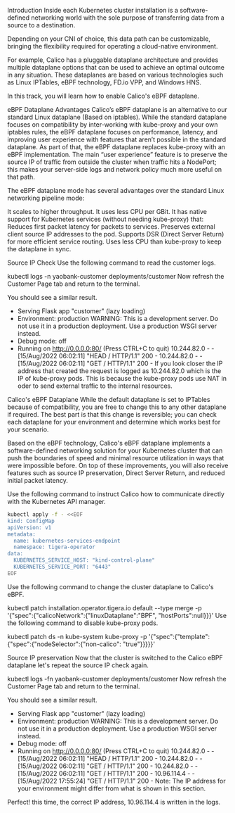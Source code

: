 Introduction
Inside each Kubernetes cluster installation is a software-defined networking world with the sole purpose of transferring data from a source to a destination.

Depending on your CNI of choice, this data path can be customizable, bringing the flexibility required for operating a cloud-native environment.

For example, Calico has a pluggable dataplane architecture and provides multiple dataplane options that can be used to achieve an optimal outcome in any situation. These dataplanes are based on various technologies such as Linux IPTables, eBPF technology, FD.io VPP, and Windows HNS.

In this track, you will learn how to enable Calico's eBPF dataplane.


eBPF Dataplane Advantages
Calico’s eBPF dataplane is an alternative to our standard Linux dataplane (Based on iptables). While the standard dataplane focuses on compatibility by inter-working with kube-proxy and your own iptables rules, the eBPF dataplane focuses on performance, latency, and improving user experience with features that aren’t possible in the standard dataplane. As part of that, the eBPF dataplane replaces kube-proxy with an eBPF implementation. The main “user experience” feature is to preserve the source IP of traffic from outside the cluster when traffic hits a NodePort; this makes your server-side logs and network policy much more useful on that path.

The eBPF dataplane mode has several advantages over the standard Linux networking pipeline mode:

It scales to higher throughput.
It uses less CPU per GBit.
It has native support for Kubernetes services (without needing kube-proxy) that:
Reduces first packet latency for packets to services.
Preserves external client source IP addresses to the pod.
Supports DSR (Direct Server Return) for more efficient service routing.
Uses less CPU than kube-proxy to keep the dataplane in sync.

Source IP Check
Use the following command to read the customer logs.

kubectl logs -n yaobank-customer deployments/customer
Now refresh the Customer Page tab and return to the terminal.

You should see a similar result.

 * Serving Flask app "customer" (lazy loading)
 * Environment: production
   WARNING: This is a development server. Do not use it in a production deployment.
   Use a production WSGI server instead.
 * Debug mode: off
 * Running on http://0.0.0.0:80/ (Press CTRL+C to quit)
10.244.82.0 - - [15/Aug/2022 06:02:11] "HEAD / HTTP/1.1" 200 -
10.244.82.0 - - [15/Aug/2022 06:02:11] "GET / HTTP/1.1" 200 -
If you look closer the IP address that created the request is logged as 10.244.82.0 which is the IP of kube-proxy pods. This is because the kube-proxy pods use NAT in oder to send external traffic to the internal resources.


Calico's eBPF Dataplane
While the default dataplane is set to IPTables because of compatibility, you are free to change this to any other dataplane if required. The best part is that this change is reversible; you can check each dataplane for your environment and determine which works best for your scenario.

Based on the eBPF technology, Calico's eBPF dataplane implements a software-defined networking solution for your Kubernetes cluster that can push the boundaries of speed and minimal resource utilization in ways that were impossible before. On top of these improvements, you will also receive features such as source IP preservation, Direct Server Return, and reduced initial packet latency.

Use the following command to instruct Calico how to communicate directly with the Kubernetes API manager.
```sh
kubectl apply -f - <<EOF
kind: ConfigMap
apiVersion: v1
metadata:
  name: kubernetes-services-endpoint
  namespace: tigera-operator
data:
  KUBERNETES_SERVICE_HOST: "kind-control-plane"
  KUBERNETES_SERVICE_PORT: "6443"
EOF
```
Use the following command to change the cluster dataplane to Calico's eBPF.

kubectl patch installation.operator.tigera.io default --type merge -p '{"spec":{"calicoNetwork":{"linuxDataplane":"BPF", "hostPorts":null}}}'
Use the following command to disable kube-proxy pods.

kubectl patch ds -n kube-system kube-proxy -p '{"spec":{"template":{"spec":{"nodeSelector":{"non-calico": "true"}}}}}'

Source IP preservation
Now that the cluster is switched to the Calico eBPF dataplane let's repeat the source IP check again.

kubectl logs -fn yaobank-customer deployments/customer
Now refresh the Customer Page tab and return to the terminal.

You should see a similar result.

 * Serving Flask app "customer" (lazy loading)
 * Environment: production
   WARNING: This is a development server. Do not use it in a production deployment.
   Use a production WSGI server instead.
 * Debug mode: off
 * Running on http://0.0.0.0:80/ (Press CTRL+C to quit)
10.244.82.0 - - [15/Aug/2022 06:02:11] "HEAD / HTTP/1.1" 200 -
10.244.82.0 - - [15/Aug/2022 06:02:11] "GET / HTTP/1.1" 200 -
10.244.82.0 - - [15/Aug/2022 06:02:11] "GET / HTTP/1.1" 200 -
10.96.114.4 - - [15/Aug/2022 17:55:24] "GET / HTTP/1.1" 200 -
Note: The IP address for your environment might differ from what is shown in this section.

Perfect! this time, the correct IP address, 10.96.114.4 is written in the logs.